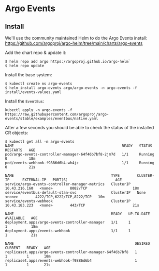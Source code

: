# Argo Events

## Install
We'll use the community maintained Helm to do the Argo Events install:
https://github.com/argoproj/argo-helm/tree/main/charts/argo-events

Add the chart repo & update it:
```
$ helm repo add argo https://argoproj.github.io/argo-helm`
$ helm repo update
```

Install the base system:
```
$ kubectl create ns argo-events
$ helm install argo-events argo/argo-events -n argo-events -f install/events-values.yaml
```

Install the `EventBus`:
```
kubectl apply -n argo-events -f https://raw.githubusercontent.com/argoproj/argo-events/stable/examples/eventbus/native.yaml
```

After a few seconds you should be able to check the status of the installed CR objects:
```
$ kubectl get all -n argo-events
NAME                                                  READY   STATUS    RESTARTS   AGE
pod/argo-events-controller-manager-64f46b7bf8-2jm7d   1/1     Running   0          18m
pod/events-webhook-f9886d6b4-wh4jz                    1/1     Running   0          21s

NAME                                             TYPE        CLUSTER-IP      EXTERNAL-IP   PORT(S)                      AGE
service/argo-events-controller-manager-metrics   ClusterIP   10.43.216.160   <none>        8082/TCP                     18m
service/eventbus-default-stan-svc                ClusterIP   None            <none>        4222/TCP,6222/TCP,8222/TCP   10m
service/events-webhook                           ClusterIP   10.43.183.223   <none>        443/TCP                      21s

NAME                                             READY   UP-TO-DATE   AVAILABLE   AGE
deployment.apps/argo-events-controller-manager   1/1     1            1           18m
deployment.apps/events-webhook                   1/1     1            1           21s

NAME                                                        DESIRED   CURRENT   READY   AGE
replicaset.apps/argo-events-controller-manager-64f46b7bf8   1         1         1       18m
replicaset.apps/events-webhook-f9886d6b4                    1         1         1       21s
```
